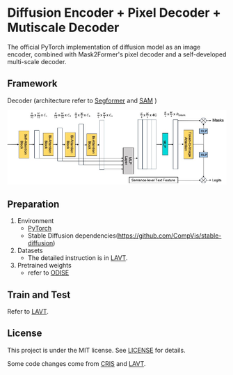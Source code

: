 # Diffusion Encoder + Pixel Decoder + Mutiscale Decoder
The official PyTorch implementation of diffusion model as an image encoder, combined with Mask2Former's pixel decoder and a self-developed multi-scale decoder.

## Framework

Decoder (architecture refer to [Segformer](https://github.com/NVlabs/SegFormer/tree/master) and [SAM](https://github.com/facebookresearch/segment-anything) )
<p align="center">
  <img src="./framework.jpg" width="1000">
</p>

## Preparation

1. Environment
   - [PyTorch](www.pytorch.org)
   - Stable Diffusion dependencies(https://github.com/CompVis/stable-diffusion)
2. Datasets
   - The detailed instruction is in [LAVT](https://github.com/yz93/LAVT-RIS).
3. Pretrained weights
   - refer to [ODISE](https://github.com/NVlabs/ODISE)

## Train and Test

Refer to [LAVT](https://github.com/yz93/LAVT-RIS).

## License

This project is under the MIT license. See [LICENSE](LICENSE) for details.


Some code changes come from [CRIS](https://github.com/DerrickWang005/CRIS.pytorch/tree/master) and [LAVT](https://github.com/yz93/LAVT-RIS).
